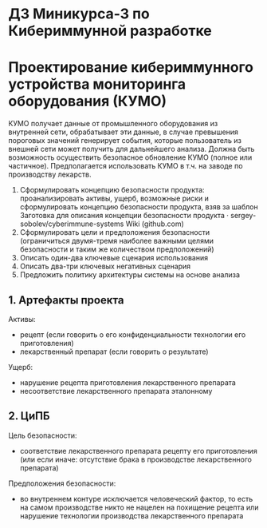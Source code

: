 # ДЗ Миникурса-3 по Кибериммунной разработке

# Проектирование кибериммунного устройства мониторинга оборудования (КУМО)

КУМО получает данные от промышленного оборудования из внутренней сети, обрабатывает эти данные, в
случае превышения пороговых значений генерирует события, которые пользователь из внешней сети может
получить для дальнейшего анализа. Должна быть возможность осуществить безопасное обновление КУМО
(полное или частичное).
Предполагается использовать КУМО в т.ч. на заводе по производству лекарств.
1. Сформулировать концепцию безопасности продукта: проанализировать активы, ущерб, возможные риски
и сформулировать концепцию безопасности продукта, взяв за шаблон
Заготовка для описания концепции безопасности продукта · sergey-sobolev/cyberimmune-systems Wiki
(github.com)
2. Сформулировать цели и предположения безопасности (ограничиться двумя-тремя наиболее важными
целями безопасности и таким же количеством предположений)
3. Описать один-два ключевые сценария использования
4. Описать два-три ключевых негативных сценария
5. Предложить политику архитектуры системы на основе анализа

## 1. Артефакты проекта

Активы:
- рецепт (если говорить о его конфиденциальности технологии его приготовления)
- лекарственный препарат (если говорить о результате)

Ущерб:
- нарушение рецепта приготовления лекарственного препарата
- несоответствие лекарственного препарата эталонному

## 2. ЦиПБ

Цель безопасности:
- соответствие лекарственного препарата рецепту его приготовления (или если иначе: отсутствие брака в производстве лекарственного препарата)

Предположения безопасности:
- во внутреннем контуре исключается человеческий фактор, то есть на самом производстве никто не нацелен на похищение рецепта или нарушение технологии производства лекарственного препарата

